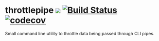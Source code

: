 # throttlepipe [![](https://godoc.org/github.com/VivaLaPanda/rearview?status.svg)](http://godoc.org/github.com/VivaLaPanda/throttlepipe) [![Build Status](https://travis-ci.org/VivaLaPanda/throttlepipe.svg?branch=master)](https://travis-ci.com/VivaLaPanda/throttlepipe) [![codecov](https://codecov.io/gh/VivaLaPanda/throttlepipe/branch/master/graph/badge.svg)](https://codecov.io/gh/VivaLaPanda/throttlepipe)

Small command line utility to throttle data being passed through CLI pipes.